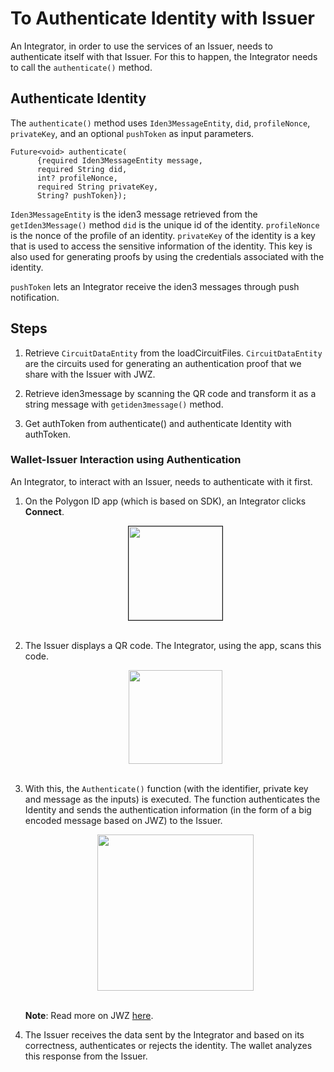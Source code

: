 # To Authenticate Identity with Issuer

An Integrator, in order to use the services of an Issuer, needs to authenticate itself with that Issuer. For this to happen, the Integrator needs to call the `authenticate()` method. 

## Authenticate Identity

The `authenticate()` method uses 
`Iden3MessageEntity`, `did`, `profileNonce`, `privateKey`, and an optional `pushToken` as input parameters.

```
Future<void> authenticate(
      {required Iden3MessageEntity message,
      required String did,
      int? profileNonce,
      required String privateKey,
      String? pushToken});

```
`Iden3MessageEntity` is the iden3 message retrieved from the `getIden3Message()` method
`did` is the unique id of the identity.
`profileNonce` is the nonce of the profile of an identity. 
`privateKey` of the identity is a key that is used to access the sensitive information of the identity. This key is also used for generating proofs by using the credentials associated with the identity. 

`pushToken` lets an Integrator receive the iden3 messages through push notification.

## Steps

1. Retrieve `CircuitDataEntity` from the loadCircuitFiles. `CircuitDataEntity` are the circuits used for generating an authentication proof that we share with the Issuer with JWZ.

2. Retrieve iden3message by scanning the QR code and transform it as a string message with `getiden3message()` method. 

3. Get authToken from authenticate() and authenticate Identity with authToken.


### Wallet-Issuer Interaction using Authentication
 
An Integrator, to interact with an Issuer, needs to authenticate with it first. 
 
1.  On the Polygon ID app (which is based on SDK), an Integrator clicks **Connect**.
 
      <div align="center">
      <img src= "../../../../../../imgs/polygonid-wallet-connect.png" align="center" width="150" border="1"/>
      </div>
      <br>
 
2.  The Issuer displays a QR code. The Integrator, using the app, scans this code.
 
      <div align="center">
      <img src= "../../../../../../imgs/qr-code-scan.png" align="center" width="150"/>
      </div>
      <br>
 
 
3.  With this, the `Authenticate()` function (with the identifier, private key and message as the inputs) is executed. The function authenticates the Identity and sends the authentication information (in the form of a big encoded message based on JWZ) to the Issuer.
 
      <div align="center">
      <img src= "../../../../../../imgs/jwz.png" align="center" width="250"/>
      </div>
      <br>
 
      **Note**: Read more on JWZ [here](../jwz.md#jwz---json-web-zero-knowledge).

 
4. The Issuer receives the data sent by the Integrator and based on its correctness, authenticates or rejects the identity. The wallet analyzes this response from the Issuer.

